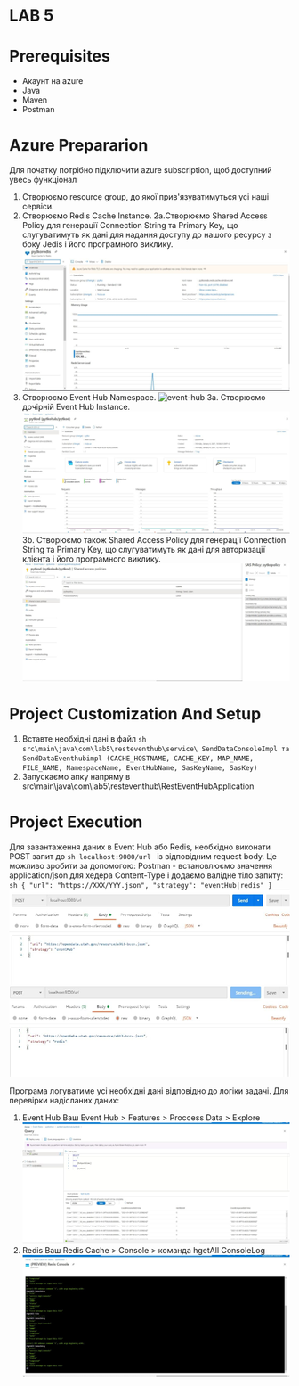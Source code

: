 # LAB 5

# Prerequisites
- Акаунт на azure
- Java
- Maven
- Postman

# Azure Prepararion
 Для початку потрібно підключити azure subscription, щоб доступний увесь функціонал
 1. Створюємо resource group, до якої прив'язуватимуться усі наші сервіси.
 2. Створюємо Redis Cache Instance.
  2a.Створюємо Shared Access Policy для генерації Connection String та Primary Key, що слугуватимуть як дані для надання доступу до нашого ресурсу з боку Jedis і його програмного виклику.
  ![redis](../img/lab5/redis.png)
 3. Створюємо Event Hub Namespace.
 ![event-hub](../img/lab55/event-hub.png)
   3a. Створюємо дочірній Event Hub Instance.
   ![event-hub-instance](../img/lab5/event-hub-instance.png)
   3b. Створюємо також Shared Access Policy для генерації Connection String та Primary Key, що слугуватимуть як дані для авторизації клієнта і його програмного виклику.
   ![event-hub-policy](../img/lab5/event-hub-policy.png)

# Project Customization And Setup
 1. Вставте необхідні дані в файл ``` sh src\main\java\com\lab5\resteventhub\service\ SendDataConsoleImpl та SendDataEventhubimpl (CACHE_HOSTNAME, CACHE_KEY, MAP_NAME, FILE_NAME, NamespaceName, EventHubName, SasKeyName, SasKey) ```
 2. Запускаємо апку напряму в src\main\java\com\lab5\resteventhub\RestEventHubApplication

# Project Execution
 Для завантаження даних в Event Hub або Redis, необхідно виконати POST запит до ```sh localhost:9000/url ``` із відповідним request body. Це можливо зробити за допомогою:
  Postman - встановлюємо значення application/json для хедера Content-Type і додаємо валідне тіло запиту:
       ``` sh {
        "url": "https://XXX/YYY.json",
        "strategy": "eventHub|redis"
       } ```
       ![postman](../img/lab5/postman.png)
       ![postman2](../img/lab5/postman2.png)
 
 Програма логуватиме усі необхідні дані відповідно до логіки задачі. Для перевірки надісланих даних:
  1. Event Hub Ваш Event Hub > Features > Proccess Data > Explore
  ![event-hub-process-data](../img/lab5/event-hub-process-data.png)
  2. Redis Ваш Redis Cache > Console > команда hgetAll ConsoleLog
  ![redis-process-data](../img/lab5/redis-process-data.png)

